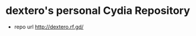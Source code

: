 dextero's personal Cydia Repository
====================================

- repo url http://dextero.rf.gd/
